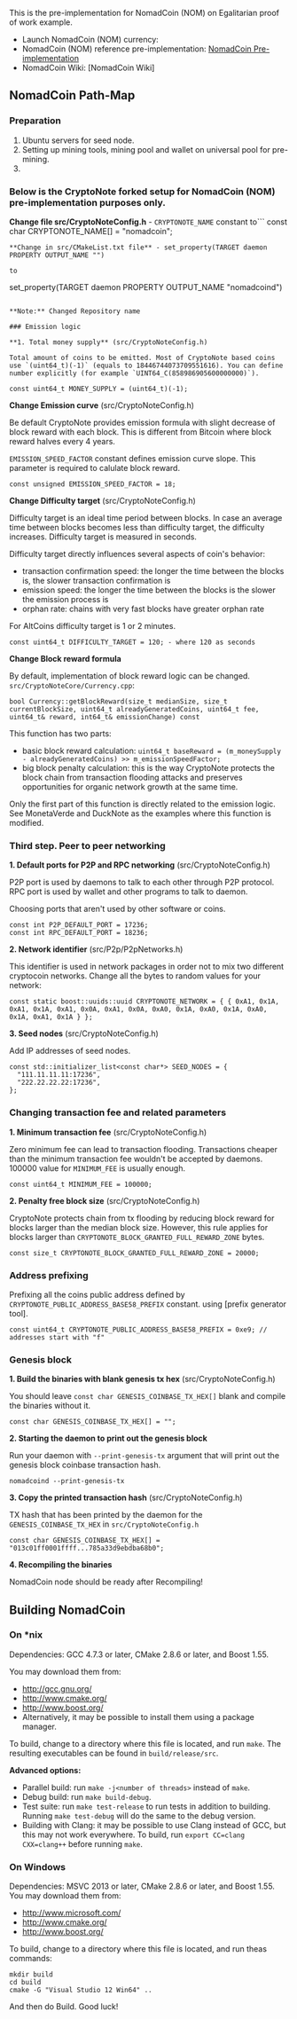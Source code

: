 This is the pre-implementation for NomadCoin (NOM) on Egalitarian proof of work example.

* Launch NomadCoin (NOM) currency: 
* NomadCoin (NOM) reference pre-implementation: [NomadCoin Pre-implementation](https://github.com/mygenibox/nomadcoin)
* NomadCoin Wiki: [NomadCoin Wiki]

## NomadCoin Path-Map

### Preparation

1. Ubuntu servers for seed node.
2. Setting up mining tools, mining pool and wallet on universal pool for pre-mining.
3. 
### Below is the CryptoNote forked setup for NomadCoin (NOM) pre-implementation purposes only.


**Change file src/CryptoNoteConfig.h** - `CRYPTONOTE_NAME` constant 
to```
const char CRYPTONOTE_NAME[] = "nomadcoin";
```
**Change in src/CMakeList.txt file** - set_property(TARGET daemon PROPERTY OUTPUT_NAME "")

to
```
set_property(TARGET daemon PROPERTY OUTPUT_NAME "nomadcoind")
```

**Note:** Changed Repository name

### Emission logic 

**1. Total money supply** (src/CryptoNoteConfig.h)

Total amount of coins to be emitted. Most of CryptoNote based coins use `(uint64_t)(-1)` (equals to 18446744073709551616). You can define number explicitly (for example `UINT64_C(858986905600000000)`).

const uint64_t MONEY_SUPPLY = (uint64_t)(-1);
```

**Change Emission curve** (src/CryptoNoteConfig.h)

Be default CryptoNote provides emission formula with slight decrease of block reward with each block. This is different from Bitcoin where block reward halves every 4 years.

`EMISSION_SPEED_FACTOR` constant defines emission curve slope. This parameter is required to calulate block reward. 

```
const unsigned EMISSION_SPEED_FACTOR = 18;
```

**Change Difficulty target** (src/CryptoNoteConfig.h)

Difficulty target is an ideal time period between blocks. In case an average time between blocks becomes less than difficulty target, the difficulty increases. Difficulty target is measured in seconds.

Difficulty target directly influences several aspects of coin's behavior:

- transaction confirmation speed: the longer the time between the blocks is, the slower transaction confirmation is
- emission speed: the longer the time between the blocks is the slower the emission process is
- orphan rate: chains with very fast blocks have greater orphan rate

For AltCoins difficulty target is 1 or 2 minutes.

```
const uint64_t DIFFICULTY_TARGET = 120; - where 120 as seconds
```

**Change Block reward formula**

By default, implementation of block reward logic can be changed. `src/CryptoNoteCore/Currency.cpp`:
```
bool Currency::getBlockReward(size_t medianSize, size_t currentBlockSize, uint64_t alreadyGeneratedCoins, uint64_t fee, uint64_t& reward, int64_t& emissionChange) const
```

This function has two parts:

- basic block reward calculation: `uint64_t baseReward = (m_moneySupply - alreadyGeneratedCoins) >> m_emissionSpeedFactor;`
- big block penalty calculation: this is the way CryptoNote protects the block chain from transaction flooding attacks and preserves opportunities for organic network growth at the same time.

Only the first part of this function is directly related to the emission logic. See MonetaVerde and DuckNote as the examples where this function is modified.


### Third step. Peer to peer networking

**1. Default ports for P2P and RPC networking** (src/CryptoNoteConfig.h)

P2P port is used by daemons to talk to each other through P2P protocol.
RPC port is used by wallet and other programs to talk to daemon.

Choosing ports that aren't used by other software or coins.

```
const int P2P_DEFAULT_PORT = 17236;
const int RPC_DEFAULT_PORT = 18236;
```


**2. Network identifier** (src/P2p/P2pNetworks.h)

This identifier is used in network packages in order not to mix two different cryptocoin networks. Change all the bytes to random values for your network:
```
const static boost::uuids::uuid CRYPTONOTE_NETWORK = { { 0xA1, 0x1A, 0xA1, 0x1A, 0xA1, 0x0A, 0xA1, 0x0A, 0xA0, 0x1A, 0xA0, 0x1A, 0xA0, 0x1A, 0xA1, 0x1A } };
```


**3. Seed nodes** (src/CryptoNoteConfig.h)

Add IP addresses of seed nodes.

```
const std::initializer_list<const char*> SEED_NODES = {
  "111.11.11.11:17236",
  "222.22.22.22:17236",
};
```


### Changing transaction fee and related parameters

**1. Minimum transaction fee** (src/CryptoNoteConfig.h)

Zero minimum fee can lead to transaction flooding. Transactions cheaper than the minimum transaction fee wouldn't be accepted by daemons. 100000 value for `MINIMUM_FEE` is usually enough.

```
const uint64_t MINIMUM_FEE = 100000;
```


**2. Penalty free block size** (src/CryptoNoteConfig.h)

CryptoNote protects chain from tx flooding by reducing block reward for blocks larger than the median block size. However, this rule applies for blocks larger than `CRYPTONOTE_BLOCK_GRANTED_FULL_REWARD_ZONE` bytes.

```
const size_t CRYPTONOTE_BLOCK_GRANTED_FULL_REWARD_ZONE = 20000;
```


### Address prefixing

Prefixing all the coins public address defined by `CRYPTONOTE_PUBLIC_ADDRESS_BASE58_PREFIX` constant. using [prefix generator tool].

```
const uint64_t CRYPTONOTE_PUBLIC_ADDRESS_BASE58_PREFIX = 0xe9; // addresses start with "f"
```


### Genesis block

**1. Build the binaries with blank genesis tx hex** (src/CryptoNoteConfig.h)

You should leave `const char GENESIS_COINBASE_TX_HEX[]` blank and compile the binaries without it.

```
const char GENESIS_COINBASE_TX_HEX[] = "";
```


**2. Starting the daemon to print out the genesis block**

Run your daemon with `--print-genesis-tx` argument that will print out the genesis block coinbase transaction hash.

```
nomadcoind --print-genesis-tx
```


**3. Copy the printed transaction hash** (src/CryptoNoteConfig.h)

TX hash that has been printed by the daemon for the `GENESIS_COINBASE_TX_HEX` in `src/CryptoNoteConfig.h`

```
const char GENESIS_COINBASE_TX_HEX[] = "013c01ff0001ffff...785a33d9ebdba68b0";
```


**4. Recompiling the binaries**

NomadCoin node should be ready after Recompiling!

## Building NomadCoin

### On *nix

Dependencies: GCC 4.7.3 or later, CMake 2.8.6 or later, and Boost 1.55.

You may download them from:

* http://gcc.gnu.org/
* http://www.cmake.org/
* http://www.boost.org/
* Alternatively, it may be possible to install them using a package manager.

To build, change to a directory where this file is located, and run `make`. The resulting executables can be found in `build/release/src`.

**Advanced options:**

* Parallel build: run `make -j<number of threads>` instead of `make`.
* Debug build: run `make build-debug`.
* Test suite: run `make test-release` to run tests in addition to building. Running `make test-debug` will do the same to the debug version.
* Building with Clang: it may be possible to use Clang instead of GCC, but this may not work everywhere. To build, run `export CC=clang CXX=clang++` before running `make`.

### On Windows
Dependencies: MSVC 2013 or later, CMake 2.8.6 or later, and Boost 1.55. You may download them from:

* http://www.microsoft.com/
* http://www.cmake.org/
* http://www.boost.org/

To build, change to a directory where this file is located, and run theas commands: 
```
mkdir build
cd build
cmake -G "Visual Studio 12 Win64" ..
```

And then do Build.
Good luck!
